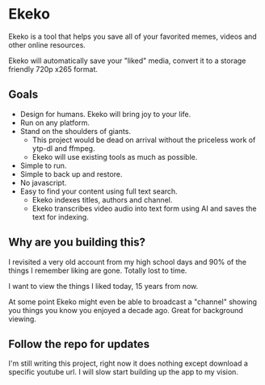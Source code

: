 # Ekeko

Ekeko is a tool that helps you save all of your favorited
memes, videos and other online resources.

Ekeko will automatically save your "liked" media, convert it to a
storage friendly 720p x265 format.

## Goals

- Design for humans. Ekeko will bring joy to your life.
- Run on any platform.
- Stand on the shoulders of giants. 
  - This project would be dead on arrival without the priceless work of ytp-dl
  and ffmpeg. 
  - Ekeko will use existing tools as much as possible.
- Simple to run.
- Simple to back up and restore.
- No javascript.
- Easy to find your content using full text search.
  - Ekeko indexes titles, authors and channel.
  - Ekeko transcribes video audio into text form using AI
  and saves the text for indexing.

## Why are you building this?

I revisited a very old account from my high school days and 90% of
the things I remember liking are gone. Totally lost to time.

I want to view the things I liked today, 15 years from now.

At some point Ekeko might even be able to broadcast a "channel" showing
you things you know you enjoyed a decade ago. Great for background viewing.

## Follow the repo for updates

I'm still writing this project, right now it does nothing except download
a specific youtube url. I will slow start building up the app to my vision.
